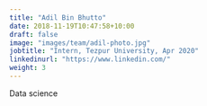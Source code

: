```yaml
---
title: "Adil Bin Bhutto"
date: 2018-11-19T10:47:58+10:00
draft: false
image: "images/team/adil-photo.jpg"
jobtitle: "Intern, Tezpur University, Apr 2020"
linkedinurl: "https://www.linkedin.com/"
weight: 3
---
```


Data science
